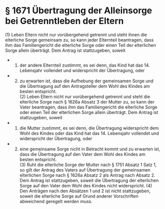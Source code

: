 # § 1671 Übertragung der Alleinsorge bei Getrenntleben der Eltern
(1) Leben Eltern nicht nur vorübergehend getrennt und steht ihnen die elterliche Sorge gemeinsam zu, so kann jeder Elternteil beantragen, dass ihm das Familiengericht die elterliche Sorge oder einen Teil der elterlichen Sorge allein überträgt. Dem Antrag ist stattzugeben, soweit
* 1. der andere Elternteil zustimmt, es sei denn, das Kind hat das 14. Lebensjahr vollendet und widerspricht der Übertragung, oder
* 2. zu erwarten ist, dass die Aufhebung der gemeinsamen Sorge und die Übertragung auf den Antragsteller dem Wohl des Kindes am besten entspricht.  
(2) Leben Eltern nicht nur vorübergehend getrennt und steht die elterliche Sorge nach § 1626a Absatz 3 der Mutter zu, so kann der Vater beantragen, dass ihm das Familiengericht die elterliche Sorge oder einen Teil der elterlichen Sorge allein überträgt. Dem Antrag ist stattzugeben, soweit
* 1. die Mutter zustimmt, es sei denn, die Übertragung widerspricht dem Wohl des Kindes oder das Kind hat das 14. Lebensjahr vollendet und widerspricht der Übertragung, oder
* 2. eine gemeinsame Sorge nicht in Betracht kommt und zu erwarten ist, dass die Übertragung auf den Vater dem Wohl des Kindes am besten entspricht.  
(3) Ruht die elterliche Sorge der Mutter nach § 1751 Absatz 1 Satz 1, so gilt der Antrag des Vaters auf Übertragung der gemeinsamen elterlichen Sorge nach § 1626a Absatz 2 als Antrag nach Absatz 2. Dem Antrag ist stattzugeben, soweit die Übertragung der elterlichen Sorge auf den Vater dem Wohl des Kindes nicht widerspricht.
(4) Den Anträgen nach den Absätzen 1 und 2 ist nicht stattzugeben, soweit die elterliche Sorge auf Grund anderer Vorschriften abweichend geregelt werden muss.